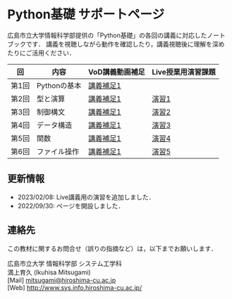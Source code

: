 # Python基礎 サポートページ

広島市立大学情報科学部提供の「Python基礎」の各回の講義に対応したノートブックです．
講義を視聴しながら動作を確認したり，講義視聴後に理解を深めたりにご活用ください．

| 回 | 内容 | VoD講義動画補足 | Live授業用演習課題  |
| ---- | ---- | ---- | ---- |
| 第1回 | Pythonの基本  | [講義補足1](https://github.com/mitsugami/python-basic/blob/main/practice01.ipynb) | |
| 第2回 | 型と演算  | [講義補足1](https://github.com/mitsugami/python-basic/blob/main/practice02.ipynb) | [演習1](https://github.com/mitsugami/python-basic/blob/main/exercise01.ipynb) |
| 第3回 | 制御構文  | [講義補足1](https://github.com/mitsugami/python-basic/blob/main/practice03.ipynb) | [演習2](https://github.com/mitsugami/python-basic/blob/main/exercise02.ipynb) |
| 第4回 | データ構造  | [講義補足1](https://github.com/mitsugami/python-basic/blob/main/practice04.ipynb) | [演習3](https://github.com/mitsugami/python-basic/blob/main/exercise03.ipynb) |
| 第5回 | 関数  | [講義補足1](https://github.com/mitsugami/python-basic/blob/main/practice05.ipynb) | [演習4](https://github.com/mitsugami/python-basic/blob/main/exercise04.ipynb) |
| 第6回 | ファイル操作  | [講義補足1](https://github.com/mitsugami/python-basic/blob/main/practice06.ipynb) | [演習5](https://github.com/mitsugami/python-basic/blob/main/exercise05.ipynb) |


## 更新情報

- 2023/02/08: Live講義用の演習を追加しました．
- 2022/09/30: ページを開設しました．



## 連絡先

この教材に関するお問合せ（誤りの指摘など）は，以下までお願いします．

広島市立大学 情報科学部 システム工学科<br>
満上育久 (Ikuhisa Mitsugami)<br>
[Mail] mitsugami@hiroshima-cu.ac.jp<br>
[Web] http://www.sys.info.hiroshima-cu.ac.jp/
